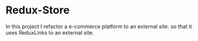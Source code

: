 # Redux-Store
In this project I refactor a e-commerce platform to an external site. so that it uses ReduxLinks to an external site.

